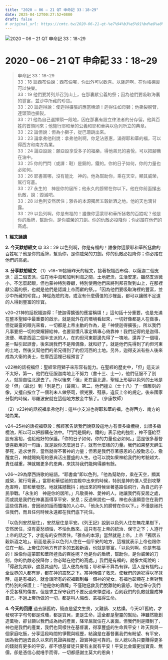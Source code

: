 ```yaml
---
title: "2020 – 06 – 21 QT 申命記 33：18~29"
date: 2025-04-12T00:27:52+0800
draft: false
# original_url: https://cmtc.tw/2020-06-21-qt-%e7%94%b3%e5%91%bd%e8%a8%98-33%ef%bc%9a1829
---
```


![2020 – 06 – 21 QT 申命記 33：18\~29](/images/qt.jpg   "2020 – 06 – 21 QT 申命記 33：18\~29")

# 2020 – 06 – 21 QT 申命記 33：18\~29

> 申命記 33：18\~29  
> 33：18 論西布倫說：西布倫哪，你出外可以歡喜。以薩迦啊，在你帳棚裏可以快樂。  
> 33：19 他們要將列邦召到山上，在那裏獻公義的祭；因為他們要吸取海裏的豐富，並沙中所藏的珍寶。  
> 33：20 論迦得說：使迦得擴張的應當稱頌！迦得住如母獅；他撕裂膀臂，連頭頂也撕裂。  
> 33：21 他為自己選擇頭一段地，因在那裏有設立律法者的分存留。他與百姓的首領同來；他施行耶和華的公義和耶和華與以色列所立的典章。  
> 33：22 論但說：但為小獅子，從巴珊跳出來。  
> 33：23 論拿弗他利說：拿弗他利啊，你足沾恩惠，滿得耶和華的福，可以得西方和南方為業。  
> 33：24 論亞設說：願亞設享受多子的福樂，得他弟兄的喜悅，可以把腳蘸在油中。  
> 33：25 你的門閂（或譯：鞋）是銅的，鐵的。你的日子如何，你的力量也必如何。  
> 33：26 耶書崙哪，沒有能比　神的。他為幫助你，乘在天空，顯其威榮，駕行穹蒼。  
> 33：27 永生的　神是你的居所；他永久的膀臂在你以下。他在你前面攆出仇敵，說：毀滅吧。  
> 33：28 以色列安然居住；雅各的本源獨居五穀新酒之地。他的天也滴甘露。  
> 33：29 以色列啊，你是有福的！誰像你這蒙耶和華所拯救的百姓呢？他是你的盾牌，幫助你，是你威榮的刀劍。你的仇敵必投降你；你必踏在他們的高處。

**1. 經文誦讀**

**2.  今天默想經文**
申 33：29 以色列啊，你是有福的！誰像你這蒙耶和華所拯救的百姓呢？他是你的盾牌，幫助你，是你威榮的刀劍。你的仇敵必投降你；你必踏在他們的高處。

**3. 分享默想經文**
（1）v18\~19接續昨天的經文，接著祝福西布倫、以薩迦二個支派：這二個支派，住在地中海和加利利海之間，土地肥沃，生活安定。雖然支派微小，不怎麼起眼，但也蒙神特別眷顧，特別使用他們來將列邦召聚到山上，在那裡獻公義的祭，也就是他們是認識上帝而獻的祭。。「因為他們要吸取海裡的豐富，並沙中所藏的珍寶。」神從危險的海，或沒有什麼價值的沙裡面，都可以讓微不足道的人得到豐富的珍寶。

v20\~21神的話祝福迦得：「使迦得擴張的應當稱頌！」這句話十分重要，也是充滿在整本聖經中最重要的啟示，就是就外在的環境看起來，一切好像都是人在做事，但從屬靈的眼光來看，一切都是上帝主動的作為，是「神使迦得擴張」，所以我們凡事要把一切的榮耀歸給神，也要習慣凡事定睛專心倚靠神！我們記得的是迦得、流便、瑪拿西這二個半支派的人，在約但河東那邊先得了一塊地，還弄了一個壇，差一點引起誤會，後來說我們不是拜偶像，就和好了。就是他們先得到了約但河東的土地，然後又幫他們的弟兄得到了約但河西的土地。另外，迦得支派有些人後來成為大衛的勇士，在摩西這裡已經預言了

v22神的話祝福但：聖經常用獅子來形容有能力。在聖經的歷史中，「但」這支派不太好，第一，他們在征服迦南地上不努力（書十三、士一），他們征服不了別人，就擅自往北邊去了。所以後來「但」死在最北邊，聖經上形容以色列的土地是從「但」（最北）到「別是巴」（最南）。第二，他們擅立（士十八）了一個雕刻的像，又擅自按立了一個利未人做祭司，很兇狠、殘暴，違反上帝的規定。後來國家分裂的時候，耶羅波安就在這個地方放金牛犢了。（參康牧師）

（2）v23神的話祝福拿弗他利：這些小支派也得耶和華的福，也得西方、南方的地為業。

v24\~25神的話祝福亞設：解經家告訴我們說亞設這地方有很多橄欖樹，出很多橄欖油，所以可以把腳蘸在油中。「門閂是銅的，鐵的」表示他的強壯，神不僅給亞設有富裕，也給他好的保護。「你的日子如何，你的力量也必如何。」這是很多基督徒喜歡用的一句話，就是說你怎麼過日子，就有什麼樣的力量。我們如果整天醉生夢死，追求世界，當然就得不著神的力量；但若是我們存著感恩的心殷勤忠心，儆醒度日，神就賜夠用的恩典活出豐盛的人生。也可以說如果神給我們的考驗越大、責任越重，神就賜更多的恩典，來扶持我們能夠得勝有餘。

v26～29為摩西詩歌的結語。“耶書侖”即以色列。「他為幫助你，乘在天空，顯其威榮，駕行穹蒼。」當耶和華從祂的宮殿中出來的時候，特別是神的僕人受到攻擊危害時，耶和華發怒，地就搖撼戰抖；祂出來的時候坐著基路伯飛行，為自己的子民爭戰。「永生的　神是你的居所。」凡敬畏神、愛神的人，祂讓我們有安居之處，而或說是我們在神裏面得享平安、安息；反過來說也一樣，神也永遠願意住在我們這些信靠祂，會因祂的話而懺悔的人心中。「他永久的膀臂在你以下。」不僅是祂托住我們，而且任何時候永遠都在我們底下托住。

「以色列安然居住」，安然居住是平安。《列王記》說到以色列人住在無花果樹下，安然居住，沒有憂愁煩惱，不怕仇敵來。這只有在上帝的統治、保守之下；人遵行上帝的話之下，才能有的安然居住。「雅各的本源」當然就是上帝。上帝「獨居五穀新酒之地」。前面是表示以色列人住在一個平安的地方，這裡就表示上帝也跟你住在一起。上帝住的地方有許多的五穀新酒，也就是豐富。「以色列啊，你是有福的！誰像你這蒙耶和華所拯救的百姓呢？他是你的盾牌，幫助你，是你威榮的刀劍。你的仇敵必投降你；你必踏在他們的高處。」我們是有福的，就像大衛說的：「得赦免其罪，遮蓋其過的，這人便為有福；耶和華不算為有罪，這人是有福的。」全世界的人都有罪，都在神的震怒之下。當神預備了救恩，使我們的過犯得以塗抹時，這是有福的，就會讓所有的祝福臨到每一個神的兒女。有福也彰顯在上帝對我們特別的保護上：「他是你的盾牌」不僅祂拯救我們脫離祂的震怒，祂也保守我們不受各樣的傷害。但是求主保守我們不要反過來悖逆祂，否則我們的仇敵就變成神自己，不過上帝所做的一切，都是叫人悔改、蒙福得生命。

**4. 今天的回應**
過去讀舊約，簡直是望文生畏，又難讀、又枯燥。今天QT舊約，才發現字字句句都是珠璣，都是寶貝，更是生命，這全都是聖靈的幫助。神雖然能創造萬物，卻甘願以我們成為祂的產業，降卑屈就住在人裏面。但我們則是賺到了，神也是我們的產業，我們也同樣住在基督裏，得享豐盛的生命與平安！昨天與與一個家庭吃飯，分享這段時間的爭戰與經歷，結論是在基督裏我們有盼望、有平安，因為我們過去長久以來的見證與經歷，證實神是可靠的。世人總以為只要賺得更多的錢就有更多的平安，卻不想基督徒只要有主就有平安！平安比金銀更加寶貴、無價，卻是憑信心就唾手而得，一切都感謝主莫大的恩典！
